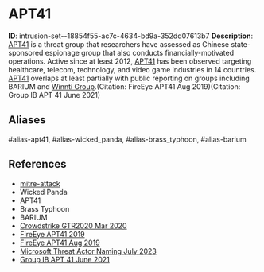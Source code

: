 # APT41

**ID**: intrusion-set--18854f55-ac7c-4634-bd9a-352dd07613b7
**Description**: [APT41](https://attack.mitre.org/groups/G0096) is a threat group that researchers have assessed as Chinese state-sponsored espionage group that also conducts financially-motivated operations. Active since at least 2012, [APT41](https://attack.mitre.org/groups/G0096) has been observed targeting healthcare, telecom, technology, and video game industries in 14 countries. [APT41](https://attack.mitre.org/groups/G0096) overlaps at least partially with public reporting on groups including BARIUM and [Winnti Group](https://attack.mitre.org/groups/G0044).(Citation: FireEye APT41 Aug 2019)(Citation: Group IB APT 41 June 2021)


## Aliases
#alias-apt41, #alias-wicked_panda, #alias-brass_typhoon, #alias-barium

## References
- [mitre-attack](https://attack.mitre.org/groups/G0096)
- Wicked Panda
- APT41
- Brass Typhoon
- BARIUM
- [Crowdstrike GTR2020 Mar 2020](https://go.crowdstrike.com/rs/281-OBQ-266/images/Report2020CrowdStrikeGlobalThreatReport.pdf)
- [FireEye APT41 2019](https://www.mandiant.com/sites/default/files/2022-02/rt-apt41-dual-operation.pdf)
- [FireEye APT41 Aug 2019](https://www.mandiant.com/sites/default/files/2022-02/rt-apt41-dual-operation.pdf)
- [Microsoft Threat Actor Naming July 2023](https://learn.microsoft.com/en-us/microsoft-365/security/intelligence/microsoft-threat-actor-naming?view=o365-worldwide)
- [Group IB APT 41 June 2021](https://www.group-ib.com/blog/colunmtk-apt41/)
